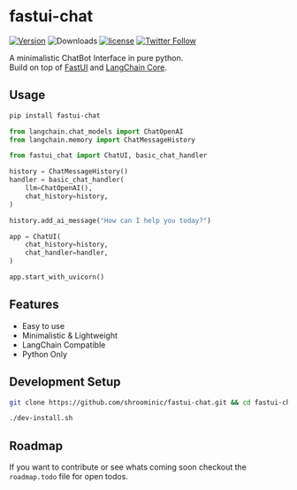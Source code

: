 # fastui-chat

[![Version](https://badge.fury.io/py/fastui-chat.svg)](https://badge.fury.io/py/fastui-chat)
![Downloads](https://img.shields.io/pypi/dm/fastui-chat)
[![license](https://img.shields.io/github/license/shroominic/fastui-chat.svg)](https://github.com/shroominic/fastui-chat/blob/main/LICENSE)
[![Twitter Follow](https://img.shields.io/twitter/follow/shroominic?style=social)](https://x.com/shroominic)

A minimalistic ChatBot Interface in pure python. </br>
Build on top of [FastUI](https://github.com/pydantic/FastUI) and [LangChain Core](https://github.com/langchain-ai/langchain).

## Usage

```bash
pip install fastui-chat
```

```python
from langchain.chat_models import ChatOpenAI
from langchain.memory import ChatMessageHistory

from fastui_chat import ChatUI, basic_chat_handler

history = ChatMessageHistory()
handler = basic_chat_handler(
    llm=ChatOpenAI(),
    chat_history=history,
)

history.add_ai_message("How can I help you today?")

app = ChatUI(
    chat_history=history,
    chat_handler=handler,
)

app.start_with_uvicorn()
```

## Features

- Easy to use
- Minimalistic & Lightweight
- LangChain Compatible
- Python Only

## Development Setup

```bash
git clone https://github.com/shroominic/fastui-chat.git && cd fastui-chat

./dev-install.sh
```

## Roadmap

If you want to contribute or see whats coming soon checkout the `roadmap.todo` file for open todos.
